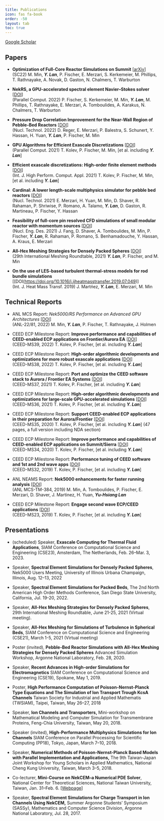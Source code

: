 ```yaml
---
title: Publications
icon: fas fa-book
order: -50
layout: tab
toc: true
---
```


[Google Scholar](https://scholar.google.com/citations?user=Hfzrm8EAAAAJ&hl)

## Papers

- __Optimization of Full-Core Reactor Simulations on Summit__ [[arXiv](https://arxiv.org/abs/2110.01716)]   
(SC22) M. Min, ***Y. Lan***, P. Fischer, E. Merzari, S. Kerkemeier, M. Phillips, T. Rathnayake, A. Novak, D. Gaston, N. Chalmers, T. Warburton


- __NekRS, a GPU-accelerated spectral element Navier–Stokes solver__ [[DOI](https://doi.org/10.1016/j.parco.2022.102982)]      
(Parallel Comput. 2022) P. Fischer, S. Kerkemeier, M. Min, ***Y. Lan***, M. Phillips, T. Rathnayake, E. Merzari, A. Tomboulides, A. Karakus, N. Chalmers, T. Warburton


- __Pressure Drop Correlation Improvement for the Near-Wall Region of Pebble-Bed Reactors__ [[DOI](https://doi.org/10.1080/00295450.2022.2108688)]    
(Nucl. Technol. 2022) D. Reger, E. Merzari, P. Balestra, S. Schunert, Y. Hassan, H. Yuan, ***Y. Lan***, P. Fischer, M. Min


- __GPU Algorithms for Efficient Exascale Discretizations__ [[DOI](https://doi.org/10.1016/j.parco.2021.102841)]     
(Parallel Comput. 2021) T. Kolev, P. Fischer, M. Min, [et al. including ***Y. Lan***]


- __Efficient exascale discretizations: High-order finite element methods__ [[DOI](https://doi.org/10.1016/j.parco.2021.102841)]    
(Int. J. High Perform. Comput. Appl. 2021) T. Kolev, P. Fischer, M. Min, [et al. including ***Y. Lan***]


- __Cardinal: A lower length-scale multiphysics simulator for pebble bed reactors__ [[DOI](https://doi.org/10.1080/00295450.2020.1824471)]      
(Nucl. Technol. 2021) E. Merzari, H. Yuan, M. Min, D. Shaver, R. Rahaman, P. Shriwise, P. Romano, A. Talamo, ***Y. Lan***, D. Gaston, R. Martineau, P. Fischer, Y. Hassan 


- __Feasibility of full-core pin resolved CFD simulations of small modular reactor with momentum sources__ [[DOI](https://doi.org/10.1016/j.nucengdes.2021.111143)]    
(Nucl. Eng. Des. 2021) J. Fang, D. Shaver, A. Tomboulides, M. Min, P. Fischer, ***Y. Lan***, R. Rahaman, P. Romano, S. Benhamadouche, Y. Hassan, A. Kraus, E. Merzari


- __All-Hex Meshing Strategies for Densely Packed Spheres__ [[DOI](https://10.5281/zenodo.5559011)]   
(29th International Meshing Roundtable, 2021) ***Y. Lan***, P. Fischer, and M. Min


- __On the use of LES-based turbulent thermal-stress models for rod bundle simulations__ [[DOI(https://doi.org/10.1016/j.ijheatmasstransfer.2019.07.049)]      
(Int. J. Heat Mass Transf. 2019) J. Martńez, ***Y. Lan***, E. Merzari, M. Min


## Technical Reports
- ANL MCS Report: _Nek5000/RS Performance on Advanced GPU Architectures_ [[DOI](https://doi.org/10.2172/1894022)]     
(ANL-22/81, 2022) M. Min, ***Y. Lan***, P. Fischer, T. Rathnayake, J. Holmen

- CEED ECP Milestone Report: __Improve performance and capabilities of CEED-enabled ECP applications on Frontier/Aurora EA__ [[DOI](https://doi.org/10.5281/zenodo.7202571)]     
(CEED-MS39, 2022) T. Kolev, P. Fischer, [et al. including ***Y. Lan***]

- CEED ECP Milestone Report: __High-order algorithmic developments and optimizations for more robust exascale applications__ [[DOI](https://doi.org/10.5281/zenodo.6514857)]     
(CEED-MS38, 2022) T. Kolev, P. Fischer, [et al. including ***Y. Lan***]

- CEED ECP Milestone Report: __Port and optimize the CEED software stack to Aurora / Frontier EA Systems__ [[DOI](https://doi.org/10.5281/zenodo.5542244)]     
(CEED-MS37, 2021) T. Kolev, P. Fischer, [et al. including ***Y. Lan***]

- CEED ECP Milestone Report: __High-order algorithmic developments and optimizations for large-scale GPU-accelerated simulations__ [[DOI](https://doi.org/10.5281/zenodo.7202571)]     
(CEED-MS36, 2021) T. Kolev, P. Fischer, [et al. including ***Y. Lan***]

- CEED ECP Milestone Report: __Support CEED-enabled ECP applications in their preparation for Aurora/Frontier__ [[DOI](https://doi.org/10.5281/zenodo.4146401)]      
(CEED-MS35, 2020) T. Kolev, P. Fischer, [et al. including ***Y. Lan***] 
(47 pages, a full version including NDA section)

- CEED ECP Milestone Report: __Improve performance and capabilities of CEED-enabled ECP applications on Summit/Sierra__ [[DOI](https://doi.org/10.5281/zenodo.3860804)]    
(CEED-MS34, 2020) T. Kolev, P. Fischer, [et al. including ***Y. Lan***]

- CEED ECP Milestone Report: __Performance tuning of CEED software and 1st and 2nd wave apps__ [[DOI](https://doi.org/10.5281/zenodo.3477618)]     
(CEED-MS32, 2019) T. Kolev, P. Fischer, [et al. including ***Y. Lan***]

- ANL NEAMS Report: __Nek5000 enhancements for faster running analysis__ [[DOI](https://doi.org/10.2172/1670708)]    
(ANL MCS-TM-384, 2019) M. Min, A. Tomboulides, P. Fischer, E. Merzari, D. Shaver, J. Martinez, H. Yuan, ***Yu-Hsiang Lan***

- CEED ECP Milestone Report: __Engage second wave ECP/CEED applications__ [[DOI](https://doi.org/10.5281/zenodo.2542359)]     
(CEED-MS23, 2019) T. Kolev, P. Fischer, [et al. including ***Y. Lan***]


## Presentations

- (scheduled) Speaker, __Exascale Computing for Thermal Fluid Applications__, SIAM Conference on Computational Science and Engineering (CSE23), Amsterdam, The Netherlands, Feb. 26–Mar. 3, 2023.

- Speaker, __Spectral Element Simulations for Densely Packed Spheres__, Nek5000 Users Meeting, University of Illinois Urbana Champaign, Illinois, Aug. 12–13, 2022

- Speaker, __Spectral Element Simulations for Packed Beds__, The 2nd North American High Order Methods Conference, San Diego State University, California, Jul. 19-20, 2022.

- Speaker, __All-Hex Meshing Strategies for Densely Packed Spheres__, 29th International Meshing Roundtable, June 21-25, 2021 (Virtual meeting).

- Speaker, __All-Hex Meshing for Simulations of Turbulence in Spherical Beds__, SIAM Conference on Computational Science and Engineering (CSE21), March 1-5, 2021 (Virtual meeting)

- Poster (invited), __Pebble-Bed Reactor Simulations with All-Hex Meshing Strategies for Densely Packed Spheres__ Advanced Simulation Workshop, Argonne National Laboratory, Feb. 28, 2020.

- Speaker, __Recent Advances in High-order Simulations for Electromagnetics__ SIAM Conference on Computational Science and Engineering (CSE19), Spokane, May 1, 2019.

- Poster, __High Performance Computation of Poisson-Nernst-Planck Type Equations and The Simulation of Ion Transport Trough KcsA Channels__ Taiwan Society for Industrial and Applied Mathematis (TWSIAM), Taipei, Taiwan, May 26–27, 2018

- Speaker, __Ion Channels and Transporters,__ Mini-workshop on Mathematical Modeling and Computer Simulation for Transmembrane Proteins, Feng-Chia University, Taiwan, May 20, 2018.

- Speaker (invited), __High-Performance Multiphysics Simulations for Ion Channels__ SIAM Conference on Parallel Processing for Scientific Computing (PP18), Tokyo, Japan, March 7–10, 2018.

- Speaker, __Numerical Methods of Poisson-Nernst-Planck Based Models with Parallel Implementation and Applications,__ The 9th Taiwan-Japan Joint Workshop for Young Scholars in Applied Mathematics, National Cheng Kung University, Taiwan, March 3–5, 2018.

- Co-lecturer, __Mini-Course on NekCEM–a Numerical PDE Solver__, National Center for Theoretical Sciences, National Taiwan University, Taiwan, Jan. 31–Feb. 6. [[Webpage](http://www.ncts.ntu.edu.tw/events_3_detail.php?nid=141)]

- Speaker, __Spectral Element Simulations for Charge Transport in Ion Channels Using NekCEM,__ Summer Argonne Students’ Symposium (SASSy), Mathematics and Computer Science Division, Argonne National Laboratory, Jul. 28, 2017.



